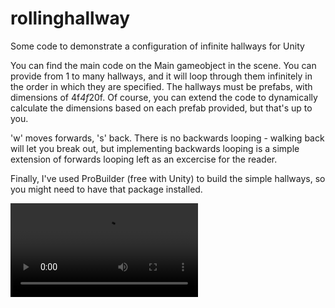 # rollinghallway
Some code to demonstrate a configuration of infinite hallways for Unity

You can find the main code on the Main gameobject in the scene. You can provide from 1 to many hallways,
and it will loop through them infinitely in the order in which they are specified. 
The hallways must be prefabs, with dimensions of 4f*4f*20f. 
Of course, you can extend the code to dynamically calculate the dimensions based on each prefab provided, but that's up to you.

'w' moves forwards, 's' back. There is no backwards looping - walking back will let you break out, but implementing
backwards looping is a simple extension of forwards looping left as an excercise for the reader.

Finally, I've used ProBuilder (free with Unity) to build the simple hallways, so you might need to have that package installed. 

![Infinite hallways](https://i.imgur.com/tLjyuTw.mp4)
